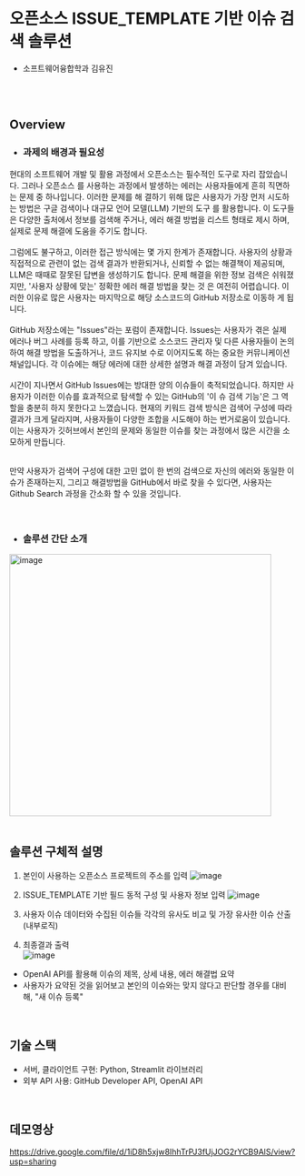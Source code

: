# 오픈소스 ISSUE_TEMPLATE 기반 이슈 검색 솔루션
* 소프트웨어융합학과 김유진
<br>
<br>

## Overview
* ### 과제의 배경과 필요성<br>
현대의 소프트웨어 개발 및 활용 과정에서 오픈소스는 필수적인 도구로 자리 잡았습니다. 그러나 오픈소스
를 사용하는 과정에서 발생하는 에러는 사용자들에게 흔히 직면하는 문제 중 하나입니다. 이러한 문제를 해
결하기 위해 많은 사용자가 가장 먼저 시도하는 방법은 구글 검색이나 대규모 언어 모델(LLM) 기반의 도구
를 활용합니다. 이 도구들은 다양한 출처에서 정보를 검색해 주거나, 에러 해결 방법을 리스트 형태로 제시
하며, 실제로 문제 해결에 도움을 주기도 합니다.<br><br>
그럼에도 불구하고, 이러한 접근 방식에는 몇 가지 한계가 존재합니다. 사용자의 상황과 직접적으로 관련이 
없는 검색 결과가 반환되거나, 신뢰할 수 없는 해결책이 제공되며, LLM은 때때로 잘못된 답변을 생성하기도 
합니다. 문제 해결을 위한 정보 검색은 쉬워졌지만, '사용자 상황에 맞는' 정확한 에러 해결 방법을 찾는 것
은 여전히 어렵습니다. 이러한 이유로 많은 사용자는 마지막으로 해당 소스코드의 GitHub 저장소로 이동하
게 됩니다.<br><br>
 GitHub 저장소에는 "Issues"라는 포럼이 존재합니다. Issues는 사용자가 겪은 실제 에러나 버그 사례를 등록
하고, 이를 기반으로 소스코드 관리자 및 다른 사용자들이 논의하여 해결 방법을 도출하거나, 코드 유지보
수로 이어지도록 하는 중요한 커뮤니케이션 채널입니다. 각 이슈에는 해당 에러에 대한 상세한 설명과 해결 
과정이 담겨 있습니다.<br><br>
시간이 지나면서 GitHub Issues에는 방대한 양의 이슈들이 축적되었습니다. 하지만 사용자가 이러한 이슈를 효과적으로 탐색할 수 있는 GitHub의 '이
슈 검색 기능'은 그 역할을 충분히 하지 못한다고 느꼈습니다. 현재의 키워드 검색 방식은 검색어 구성에 
따라 결과가 크게 달라지며, 사용자들이 다양한 조합을 시도해야 하는 번거로움이 있습니다. 이는 사용자가 
깃허브에서 본인의 문제와 동일한 이슈를 찾는 과정에서 많은 시간을 소모하게 만듭니다. <br><br>

만약 사용자가 검색어 구성에 대한 고민 없이 한 번의 검색으로 자신의 에러와 동일한 이슈가 존재하는지, 
그리고 해결방법을 GitHub에서 바로 찾을 수 있다면, 사용자는 Github Search 과정을 간소화 할 수 있을 
것입니다.<br><br>
<br>
* ### 솔루션 간단 소개<br>

<img width="461" alt="image" src="https://github.com/user-attachments/assets/d08b9c93-b099-4f76-9f50-4f1525ae9740" />
<br>
<br>

## 솔루션 구체적 설명
1. 본인이 사용하는 오픈소스 프로젝트의 주소를 입력
![image](https://github.com/user-attachments/assets/718be9ec-f6b4-424d-833d-d7fec40754f8)
2. ISSUE_TEMPLATE 기반 필드 동적 구성 및 사용자 정보 입력
![image](https://github.com/user-attachments/assets/bb95b014-2d26-4dff-ad43-2220493521e4)

3. 사용자 이슈 데이터와 수집된 이슈들 각각의 유사도 비교 및 가장 유사한 이슈 산출(내부로직)
4. 최종결과 출력<br>
![image](https://github.com/user-attachments/assets/ad5f9a26-50b2-4313-a545-714c834f15b8)

- OpenAI API를 활용해 이슈의 제목, 상세 내용, 에러 해결법 요약<br>
- 사용자가 요약된 것을 읽어보고 본인의 이슈와는 맞지 않다고 판단할 경우를 대비해, "새 이슈 등록" <br>
<br>

## 기술 스택
- 서버, 클라이언트 구현: Python, Streamlit 라이브러리
- 외부 API 사용: GitHub Developer API, OpenAI API
<br>

## 데모영상 
https://drive.google.com/file/d/1iD8h5xjw8IhhTrPJ3fUjJOG2rYCB9AlS/view?usp=sharing 
